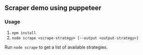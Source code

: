 ## Scraper demo using puppeteer

### Usage

1. `npm install`
2. `node scrape <scrape-strategy> [--output <output-strategy>]`

Run `node scrape` to get a list of available strategies.